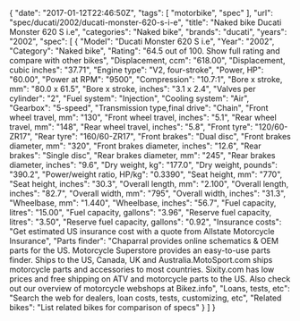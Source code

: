 {
    "date": "2017-01-12T22:46:50Z",
    "tags": [
        "motorbike",
        "spec"
    ],
    "url": "spec\/ducati\/2002\/ducati-monster-620-s-i-e",
    "title": "Naked bike Ducati Monster 620 S i.e",
    "categories": "Naked bike",
    "brands": "ducati",
    "years": "2002",
    "spec": [
        {
            "Model": "Ducati Monster 620 S i.e",
            "Year": "2002",
            "Category": "Naked bike",
            "Rating": "64.5 out of 100. Show full rating and compare with other bikes",
            "Displacement, ccm": "618.00",
            "Displacement, cubic inches": "37.71",
            "Engine type": "V2, four-stroke",
            "Power, HP": "60.00",
            "Power at RPM": "9500",
            "Compression": "10.7:1",
            "Bore x stroke, mm": "80.0 x 61.5",
            "Bore x stroke, inches": "3.1 x 2.4",
            "Valves per cylinder": "2",
            "Fuel system": "Injection",
            "Cooling system": "Air",
            "Gearbox": "5-speed",
            "Transmission type,final drive": "Chain",
            "Front wheel travel, mm": "130",
            "Front wheel travel, inches": "5.1",
            "Rear wheel travel, mm": "148",
            "Rear wheel travel, inches": "5.8",
            "Front tyre": "120\/60-ZR17",
            "Rear tyre": "160\/60-ZR17",
            "Front brakes": "Dual disc",
            "Front brakes diameter, mm": "320",
            "Front brakes diameter, inches": "12.6",
            "Rear brakes": "Single disc",
            "Rear brakes diameter, mm": "245",
            "Rear brakes diameter, inches": "9.6",
            "Dry weight, kg": "177.0",
            "Dry weight, pounds": "390.2",
            "Power\/weight ratio, HP\/kg": "0.3390",
            "Seat height, mm": "770",
            "Seat height, inches": "30.3",
            "Overall length, mm": "2.100",
            "Overall length, inches": "82.7",
            "Overall width, mm": "795",
            "Overall width, inches": "31.3",
            "Wheelbase, mm": "1.440",
            "Wheelbase, inches": "56.7",
            "Fuel capacity, litres": "15.00",
            "Fuel capacity, gallons": "3.96",
            "Reserve fuel capacity, litres": "3.50",
            "Reserve fuel capacity, gallons": "0.92",
            "Insurance costs": "Get estimated US insurance cost with a quote from Allstate Motorcycle Insurance",
            "Parts finder": "Chaparral provides online schematics & OEM parts for the US.   Motorcycle Superstore provides an easy-to-use parts finder. Ships to the US, Canada, UK and Australia.MotoSport.com ships motorcycle parts and accessories to most countries.    Sixity.com has low prices and free shipping on ATV and motorcycle parts to the US. Also check out our overview of motorcycle webshops at Bikez.info",
            "Loans, tests, etc": "Search the web for dealers, loan costs, tests, customizing, etc",
            "Related bikes": "List related bikes for comparison of specs"
        }
    ]
}